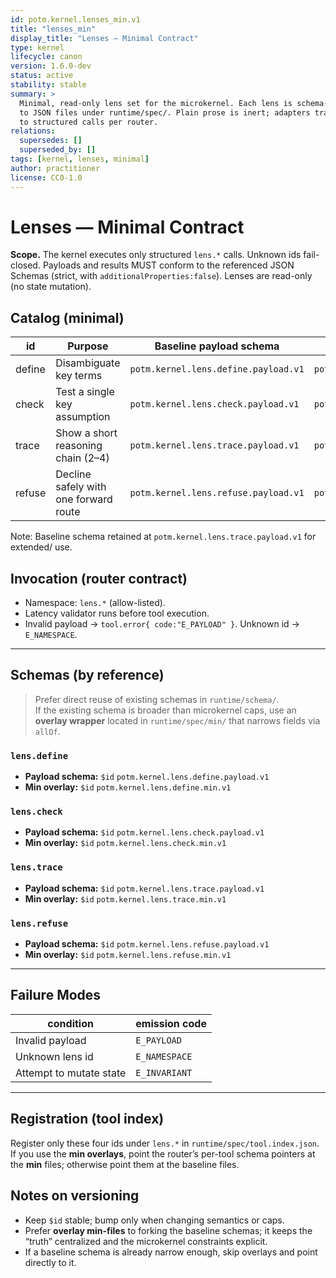 ```yaml
---
id: potm.kernel.lenses_min.v1
title: "lenses_min"
display_title: "Lenses — Minimal Contract"
type: kernel
lifecycle: canon
version: 1.6.0-dev
status: active
stability: stable
summary: >
  Minimal, read-only lens set for the microkernel. Each lens is schema-bound
  to JSON files under runtime/spec/. Plain prose is inert; adapters translate
  to structured calls per router.
relations:
  supersedes: []
  superseded_by: []
tags: [kernel, lenses, minimal]
author: practitioner
license: CC0-1.0
---
```


# Lenses — Minimal Contract

**Scope.** The kernel executes only structured `lens.*` calls. Unknown ids fail-closed.
Payloads and results MUST conform to the referenced JSON Schemas (strict, with
`additionalProperties:false`). Lenses are read-only (no state mutation).

## Catalog (minimal)

| id     | Purpose                               | Baseline payload schema      | Min overlay (microkernel)         |
| ------ | ------------------------------------- | ---------------------------- | --------------------------------- |
| define | Disambiguate key terms                | `potm.kernel.lens.define.payload.v1` | `potm.kernel.lens.define.min.v1` |
| check  | Test a single key assumption          | `potm.kernel.lens.check.payload.v1`  | `potm.kernel.lens.check.min.v1`  |
| trace  | Show a short reasoning chain (2–4)    | `potm.kernel.lens.trace.payload.v1`  | `potm.kernel.lens.trace.min.v1`  |
| refuse | Decline safely with one forward route | `potm.kernel.lens.refuse.payload.v1` | `potm.kernel.lens.refuse.min.v1` |

Note: Baseline schema retained at `potm.kernel.lens.trace.payload.v1` for extended/ use.

## Invocation (router contract)

- Namespace: `lens.*` (allow-listed).
- Latency validator runs before tool execution.
- Invalid payload → `tool.error{ code:"E_PAYLOAD" }`. Unknown id → `E_NAMESPACE`.

---

## Schemas (by reference)

> Prefer direct reuse of existing schemas in `runtime/schema/`.  
> If the existing schema is broader than microkernel caps, use an **overlay wrapper** located in `runtime/spec/min/` that narrows fields via `allOf`.

### `lens.define`
- **Payload schema:** `$id` `potm.kernel.lens.define.payload.v1`
- **Min overlay:**    `$id` `potm.kernel.lens.define.min.v1` 

### `lens.check`
- **Payload schema:** `$id` `potm.kernel.lens.check.payload.v1` 
- **Min overlay:**    `$id` `potm.kernel.lens.check.min.v1` 

### `lens.trace`
- **Payload schema:** `$id` `potm.kernel.lens.trace.payload.v1` 
- **Min overlay:**    `$id` `potm.kernel.lens.trace.min.v1` 

### `lens.refuse`
- **Payload schema:** `$id` `potm.kernel.lens.refuse.payload.v1`
- **Min overlay:**    `$id` `potm.kernel.lens.refuse.min.v1` 

---

## Failure Modes

| condition                 | emission code  |
|--------------------------|----------------|
| Invalid payload          | `E_PAYLOAD`    |
| Unknown lens id          | `E_NAMESPACE`  |
| Attempt to mutate state  | `E_INVARIANT`  |

---

## Registration (tool index)

Register only these four ids under `lens.*` in `runtime/spec/tool.index.json`.  
If you use the **min overlays**, point the router’s per-tool schema pointers at the **min** files; otherwise point them at the baseline files.

## Notes on versioning

- Keep `$id` stable; bump only when changing semantics or caps.  
- Prefer **overlay min-files** to forking the baseline schemas; it keeps the “truth” centralized and the microkernel constraints explicit.  
- If a baseline schema is already narrow enough, skip overlays and point directly to it.
